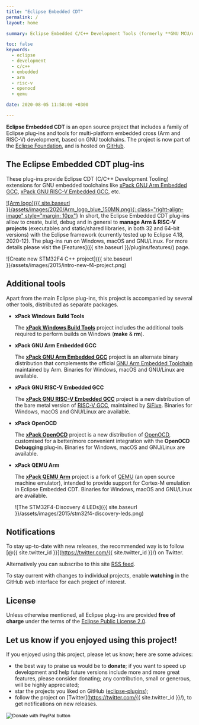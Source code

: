```yaml
---
title: "Eclipse Embedded CDT"
permalink: /
layout: home

summary: Eclipse Embedded C/C++ Development Tools (formerly **GNU MCU/ARM Eclipse**).

toc: false
keywords:
  - eclipse
  - development
  - c/c++
  - embedded
  - arm
  - risc-v
  - openocd
  - qemu

date: 2020-08-05 11:58:00 +0300

---
```


**Eclipse Embedded CDT** is an open source project that includes a family
of Eclipse plug-ins and tools for multi-platform embedded cross (Arm and RISC-V)
development, based on GNU toolchains. The project is now part of the
[Eclipse Foundation](https://projects.eclipse.org/projects/iot.embed-cdt/),
and is hosted on
[GitHub](https://github.com/eclipse-embed-cdt).

## The Eclipse Embedded CDT plug-ins

These plug-ins provide Eclipse CDT (C/C++ Development Tooling) extensions for
GNU embedded toolchains like
[xPack GNU Arm Embedded GCC](https://xpack.github.io/arm-none-eabi-gcc/),
[xPack GNU RISC-V Embedded GCC](https://xpack.github.io/riscv-none-embed-gcc/),
etc.

[![Arm logo]({{ site.baseurl }}/assets/images/2020/Arm_logo_blue_150MN.png){: class="right-align-image"  style="margin: 10px"}](https://www.arm.com)
In short, the Eclipse Embedded CDT plug-ins allow to create, build,
debug and in general to **manage Arm & RISC-V projects** (executables
and static/shared libraries, in both 32 and 64-bit versions) with the
Eclipse framework (currently tested up to Eclipse 4.18, 2020-12).
The plug-ins run on Windows, macOS and GNU/Linux. For more details
please visit the [Features]({{ site.baseurl }}/plugins/features/) page.

![Create new STM32F4 C++ project]({{ site.baseurl }}/assets/images/2015/intro-new-f4-project.png)

## Additional tools

Apart from the main Eclipse plug-ins, this project is accompanied by
several other tools, distributed as separate packages.

- **xPack Windows Build Tools**

  The [**xPack Windows Build Tools**](https://xpack.github.io/windows-build-tools/)
  project includes the additional tools required to perform builds on Windows
  (**make** & **rm**).

- **xPack GNU Arm Embedded GCC**

  The [**xPack GNU Arm Embedded GCC**](https://xpack.github.io/arm-none-eabi-gcc/)
  project is an alternate binary distribution that complements the official
  [GNU Arm Embedded Toolchain](https://developer.arm.com/open-source/gnu-toolchain/gnu-rm) maintained by Arm. Binaries for Windows, macOS and GNU/Linux are available.

- **xPack GNU RISC-V Embedded GCC**

  The [**xPack GNU RISC-V Embedded GCC**](https://xpack.github.io/riscv-none-embed-gcc/)
  project is a new distribution of the bare metal version of
  [RISC-V GCC](https://github.com/riscv/riscv-gcc), maintained by
  [SiFive](https://www.sifive.com). Binaries for Windows, macOS and GNU/Linux
  are available.

- **xPack OpenOCD**

  The [**xPack OpenOCD**](https://xpack.github.io/openocd/) project is a
  new distribution of [OpenOCD](http://openocd.org/), customised for a
  better/more convenient integration with the **OpenOCD Debugging** plug-in.
  Binaries for Windows, macOS and GNU/Linux are available.

- **xPack QEMU Arm**

  The [**xPack QEMU Arm**](https://xpack.github.io/qemu-arm/) project is a
  fork of [QEMU](http://wiki.qemu.org/Main_Page) (an open source machine emulator),
  intended to provide support for Cortex-M emulation in Eclipse Embedded CDT.
  Binaries for Windows, macOS and GNU/Linux are available.

  ![The STM32F4-Discovery 4 LEDs]({{ site.baseurl }}/assets/images/2015/stm32f4-discovery-leds.png)

## Notifications

To stay up-to-date with new releases, the recommended way is
to follow [@{{ site.twitter_id }}](https://twitter.com/{{ site.twitter_id }}/) on Twitter.

Alternatively you can subscribe to this site 
[RSS feed](https://eclipse-embed-cdt.github.io/feed.xml).

To stay current with changes to individual projects, enable **watching**
in the GitHub web interface for each project of interest.

## License

Unless otherwise mentioned, all Eclipse plug-ins
are provided **free of charge** under the terms of the
[Eclipse Public License 2.0](https://projects.eclipse.org/license/epl-2.0).

## Let us know if you enjoyed using this project!

If you enjoyed using this project, please let us know; here are some advices:

- the best way to praise us would be to **donate**; if you want to speed
up development and help future versions include more and more great
features, please consider donating; any contribution, small or
generous, will be highly appreciated;
- star the projects you liked on GitHub
([eclipse-plugins](https://github.com/eclipse-embed-cdt/eclipse-plugins));
- follow the project on [Twitter](https://twitter.com/{{ site.twitter_id }}/),
to get notifications on new releases.

<form action="https://www.paypal.com/cgi-bin/webscr" method="post" target="_top">
<input type="hidden" name="cmd" value="_s-xclick" />
<input type="hidden" name="hosted_button_id" value="NXKFN7DJH8DJ6" />
<input type="image" src="https://www.paypalobjects.com/en_US/i/btn/btn_donateCC_LG.gif" border="0" name="submit" title="PayPal - The safer, easier way to pay online!" alt="Donate with PayPal button" />
<img alt="." border="0" src="https://www.paypal.com/en_US/i/scr/pixel.gif" width="1" height="1" />
</form>
